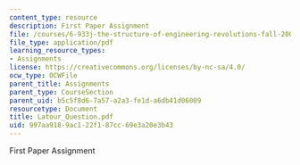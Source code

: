 ```yaml
---
content_type: resource
description: First Paper Assignment
file: /courses/6-933j-the-structure-of-engineering-revolutions-fall-2001/997aa9189ac122f187cc69e3a20e3b43_Latour_Question.pdf
file_type: application/pdf
learning_resource_types:
- Assignments
license: https://creativecommons.org/licenses/by-nc-sa/4.0/
ocw_type: OCWFile
parent_title: Assignments
parent_type: CourseSection
parent_uid: b5c5f8d6-7a57-a2a3-fe1d-a6db41d06009
resourcetype: Document
title: Latour_Question.pdf
uid: 997aa918-9ac1-22f1-87cc-69e3a20e3b43
---
```

First Paper Assignment